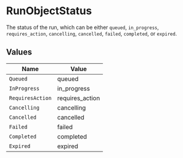 # RunObjectStatus

The status of the run, which can be either `queued`, `in_progress`, `requires_action`, `cancelling`, `cancelled`, `failed`, `completed`, or `expired`.


## Values

| Name             | Value            |
| ---------------- | ---------------- |
| `Queued`         | queued           |
| `InProgress`     | in_progress      |
| `RequiresAction` | requires_action  |
| `Cancelling`     | cancelling       |
| `Cancelled`      | cancelled        |
| `Failed`         | failed           |
| `Completed`      | completed        |
| `Expired`        | expired          |